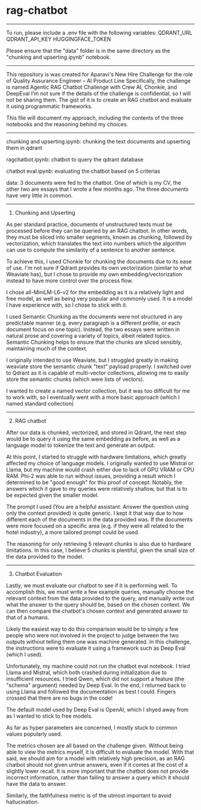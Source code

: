 # rag-chatbot

---------------------------------------------------------------------------------------------------------------------------------------------------------------------

To run, please include a .env file with the following variables:
QDRANT_URL
QDRANT_API_KEY
HUGGINGFACE_TOKEN

Please ensure that the "data" folder is in the same directory as the "chunking and upserting.ipynb" notebook.

---------------------------------------------------------------------------------------------------------------------------------------------------------------------

This repository is was created for Aparavi's New Hire Challenge for the role of Quality Assurance Engineer – AI Product Line
Specifically, the challenge is named Agentic RAG Chatbot Challenge with Crew AI, Chonkie, and DeepEval 
I'm not sure if the details of the challenge is confidential, so I will not be sharing them. The gist of it is to create an RAG chatbot and evaluate it using programmatic frameworks.

This file will document my approach, including the contents of the three notebooks and the reasoning behind my choices.

---------------------------------------------------------------------------------------------------------------------------------------------------------------------

chunking and upserting.ipynb:
chunking the text documents and upserting them in qdrant

ragchatbot.ipynb:
chatbot to query the qdrant database

chatbot eval.ipynb:
evaluating the chatbot based on 5 criterias

data:
3 documents were fed to the chatbot. One of which is my CV, the other two are essays that I wrote a few months ago. The three documents have very little in common.

---------------------------------------------------------------------------------------------------------------------------------------------------------------------

1. Chunking and Upserting

As per standard practice, documents of unstructured texts must be processed before they can be queried by an RAG chatbot. In other words, they must be sliced into smaller segments, known as chunking, followed by vectorization, which translates the text into numbers which the algorithm can use to compute the similarity of a sentence to another sentence.

To achieve this, I used Chonkie for chunking the documents due to its ease of use. I'm not sure if Qdrant provides its own vectorization (similar to what Weaviate has), but I chose to provide my own embedding/vectorization instead to have more control over the process flow.

I chose all-MiniLM-L6-v2 for the embedding as it is a relatively light and free model, as well as being very popular and commonly used. It is a model I have experience with, so I chose to stick with it.

I used Semantic Chunking as the documents were not structured in any predictable manner (e.g. every paragraph is a different profile, or each document focus on one topic). Instead, the two essays were written in natural prose and covering a variety of topics, albeit related topics. Semantic Chunking helps to ensure that the chunks are sliced sensibly, maintaining much of the context.

I originally intended to use Weaviate, but I struggled greatly in making weaviate store the semantic chunk "text" payload properly. I switched over to Qdrant as it is capable of multi-vector collections, allowing me to easily store the semantic chunks (which were lists of vectors).

I wanted to create a named vector collection, but it was too difficult for me to work with, so I eventually went with a more basic approach (which I named standard collection)

---------------------------------------------------------------------------------------------------------------------------------------------------------------------

2. RAG chatbot

After our data is chunked, vectorized, and stored in Qdrant, the next step would be to query it using the same embedding as before, as well as a language model to tokenize the text and generate an output.

At this point, I started to struggle with hardware limitations, which greatly affected my choice of language models. I originally wanted to use Mistral or Llama, but my machine would crash either due to lack of GPU VRAM or CPU RAM. Phi-2 was able to run without issues, providing a result which I determined to be "good enough" for this proof of concept. Notably, the answers which it gave to my queries were relatively shallow, but that is to be expected given the smaller model.

The prompt I used (You are a helpful assistant. Answer the question using only the context provided) is quite generic. I kept it that way due to how different each of the documents in the data provided was. If the documents were more focused on a specific area (e.g. if they were all related to the hotel industry), a more tailored prompt could be used.

The reasoning for only retrieving 5 relevant chunks is also due to hardware limitations. In this case, I believe 5 chunks is plentiful, given the small size of the data provided to the model.

---------------------------------------------------------------------------------------------------------------------------------------------------------------------

3. Chatbot Evaluation

Lastly, we must evaluate our chatbot to see if it is performing well. To accomplish this, we must write a few example queries, manually choose the relevant context from the data provided to the query, and manually write out what the answer to the query should be, based on the chosen context. We can then compare the chatbot's chosen context and generated answer to that of a humans.

Likely the easiest way to do this comparison would be to simply a few people who were not involved in the project to judge between the two outputs without telling them one was machine generated. In this challenge, the instructions were to evaluate it using a framework such as Deep Eval (which I used).

Unfortunately, my machine could not run the chatbot eval notebook. I tried Llama and Mistral, which both crashed during initialization due to insufficient resources. I tried Qwen, which did not support a feature (the "schema" argument) needed by Deep Eval. In the end, I returned back to using Llama and followed the documentation as best I could. Fingers crossed that there are no bugs in the code!

The default model used by Deep Eval is OpenAI, which I shyed away from as I wanted to stick to free models.

As far as hyper parameters are concerned, I mostly stuck to common values popularly used. 

The metrics chosen are all based on the challenge given. Without being able to view the metrics myself, it is difficult to evaluate the model. With that said, we should aim for a model with relatively high precision, as an RAG chatbot should not given untrue answers, even if it comes at the cost of a slightly lower recall. It is more important that the chatbot does not provide incorrect information, rather than failing to answer a query which it should have the data to answer.

Similarly, the faithfulness metric is of the utmost important to avoid hallucination.
